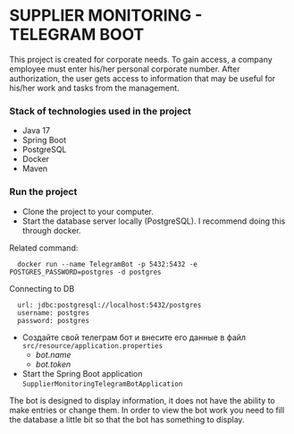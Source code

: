 # SUPPLIER MONITORING - TELEGRAM BOOT 

This project is created for corporate needs.
To gain access, a company employee must enter his/her personal corporate number.
After authorization, the user gets access to information that may be useful for his/her work and tasks from the management.

### Stack of technologies used in the project

* Java 17
* Spring Boot
* PostgreSQL
* Docker
* Maven

### Run the project

- Clone the project to your computer.
- Start the database server locally (PostgreSQL). I recommend doing this through docker.

Related command:

```
  docker run --name TelegramBot -p 5432:5432 -e POSTGRES_PASSWORD=postgres -d postgres 
```
Connecting to DB
```
  url: jdbc:postgresql://localhost:5432/postgres
  username: postgres
  password: postgres
```
- Создайте свой телеграм бот и внесите его данные в файл `src/resource/application.properties`
  - _bot.name_
  - _bot.token_
- Start the Spring Boot application `SupplierMonitoringTelegramBotApplication`

The bot is designed to display information, it does not have the ability to make entries or change them.
In order to view the bot work you need to fill the database a little bit so that the bot has something to display. 